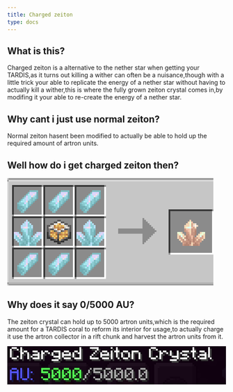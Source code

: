 ```yaml
---
title: Charged zeiton
type: docs
---
```


## What is this?

Charged zeiton is a alternative to the nether star when getting your TARDIS,as it turns out killing a wither can often be a nuisance,though with a little trick your able to replicate the energy of a nether star without having to actually kill a wither,this is where the fully grown zeiton crystal comes in,by modifing it your able to re-create the energy of a nether star.

## Why cant i just use normal zeiton?

Normal zeiton hasent been modified to actually be able to hold up the required amount of artron units.

## Well how do i get charged zeiton then?
![CZ](images/zeiton/items/Charged_zeiton.png)

## Why does it say 0/5000 AU?
The zeiton crystal can hold up to 5000 artron units,which is the required amount for a TARDIS coral to reform its interior for usage,to actually charge it use the artron collector in a rift chunk and harvest the artron units from it.

![CZ](images/zeiton/items/Charge.png)
